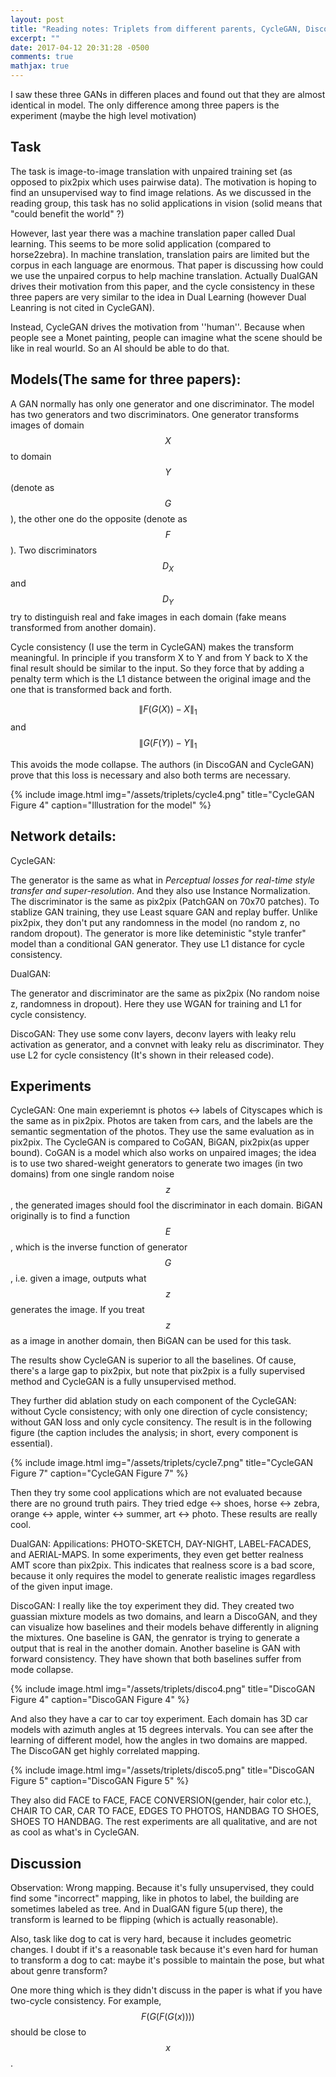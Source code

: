 ```yaml
---
layout: post
title: "Reading notes: Triplets from different parents, CycleGAN, DiscoGAN, DualGAN"
excerpt: ""
date: 2017-04-12 20:31:28 -0500
comments: true
mathjax: true
---
```


I saw these three GANs in differen places and found out that they are almost identical in model. The only difference among three papers is the experiment (maybe the high level motivation)

## Task

The task is image-to-image translation with unpaired training set (as opposed to pix2pix which uses pairwise data). The motivation is hoping to find an unsupervised way to find image relations. As we discussed in the reading group, this task has no solid applications in vision (solid means that "could benefit the world" ?)

However, last year there was a machine translation paper called Dual learning. This seems to be more solid application (compared to horse2zebra). In machine translation, translation pairs are limited but the corpus in each language are enormous. That paper is discussing how could we use the unpaired corpus to help machine translation. Actually DualGAN drives their motivation from this paper, and the cycle consistency in these three papers are very similar to the idea in Dual Learning (however Dual Leanring is not cited in CycleGAN).

Instead, CycleGAN drives the motivation from ''human''. Because when people see a Monet painting, people can imagine what the scene should be like in real wourld. So an AI should be able to do that.

## Models(The same for three papers):

A GAN normally has only one generator and one discriminator. The model has two generators and two discriminators. One generator transforms images of domain $$X$$ to domain $$Y$$ (denote as $$G$$), the other one do the opposite (denote as $$F$$). Two discriminators $$D_X$$ and $$D_Y$$ try to distinguish real and fake images in each domain (fake means transformed from another domain).

Cycle consistency (I use the term in CycleGAN) makes the transform meaningful. In principle if you transform X to Y and from Y back to X the final result should be similar to the input. So they force that by adding a penalty term which is the L1 distance between the original image and the one that is transformed back and forth. 

$$\|F(G(X)) - X\|_1$$ and $$\|G(F(Y)) - Y\|_1$$

This avoids the mode collapse. The authors (in DiscoGAN and CycleGAN) prove that this loss is necessary and also both terms are necessary.

{% include image.html
            img="/assets/triplets/cycle4.png"
            title="CycleGAN Figure 4"
            caption="Illustration for the model" %}


## Network details:

CycleGAN:

The generator is the same as what in *Perceptual losses for real-time style transfer and super-resolution*. And they also use Instance Normalization. The discriminator is the same as pix2pix (PatchGAN on 70x70 patches). To stablize GAN training, they use Least square GAN and replay buffer. Unlike pix2pix, they don't put any randomness in the model (no random z, no random dropout). The generator is more like deteministic "style tranfer" model than a conditional GAN generator. They use L1 distance for cycle consistency.

DualGAN:

The generator and discriminator are the same as pix2pix (No random noise z, randomness in dropout). Here they use WGAN for training and L1 for cycle consistency.

DiscoGAN:
They use some conv layers, deconv layers with leaky relu activation as generator, and a convnet with leaky relu as discriminator. They use L2 for cycle consistency (It's shown in their released code).

## Experiments

CycleGAN:
One main experiemnt is photos <-> labels of Cityscapes which is the same as in pix2pix. Photos are taken from cars, and the labels are the semantic segmentation of the photos. They use the same evaluation as in pix2pix. The CycleGAN is compared to CoGAN, BiGAN, pix2pix(as upper bound). CoGAN is a model which also works on unpaired images; the idea is to use two shared-weight generators to generate two images (in two domains) from one single random noise $$z$$, the generated images should fool the discriminator in each domain. BiGAN originally is to find a function $$E$$, which is the inverse function of generator $$G$$, i.e. given a image, outputs what $$z$$ generates the image. If you treat $$z$$ as a image in another domain, then BiGAN can be used for this task.

The results show CycleGAN is superior to all the baselines. Of cause, there's a large gap to pix2pix, but note that pix2pix is a fully supervised method and CycleGAN is a fully unsupervised method.

They further did ablation study on each component of the CycleGAN: without Cycle consistency; with only one direction of cycle consistency; without GAN loss and only cycle consitency. The result is in the following figure (the caption includes the analysis; in short, every component is essential).

{% include image.html
            img="/assets/triplets/cycle7.png"
            title="CycleGAN Figure 7"
            caption="CycleGAN Figure 7" %}

Then they try some cool applications which are not evaluated because there are no ground truth pairs. They tried edge <-> shoes, horse <-> zebra, orange <-> apple, winter <-> summer, art <-> photo. These results are really cool.

DualGAN:
Appilications: PHOTO-SKETCH, DAY-NIGHT, LABEL-FACADES, and AERIAL-MAPS. In some experiments, they even get better realness AMT score than pix2pix. This indicates that realness score is a bad score, because it only requires the model to generate realistic images regardless of the given input image.

DiscoGAN:
I really like the toy experiment they did. They created two guassian mixture models as two domains, and learn a DiscoGAN, and they can visualize how baselines and their models behave differently in aligning the mixtures. One baseline is GAN, the genrator is trying to generate a output that is real in the another domain. Another baseline is GAN with forward consistency. They have shown that both baselines suffer from mode collapse.

{% include image.html
            img="/assets/triplets/disco4.png"
            title="DiscoGAN Figure 4"
            caption="DiscoGAN Figure 4" %}

And also they have a car to car toy experiment. Each domain has 3D car models with azimuth angles at 15 degrees intervals. You can see after the learning of different model, how the angles in two domains are mapped. The DiscoGAN get highly correlated mapping.

{% include image.html
            img="/assets/triplets/disco5.png"
            title="DiscoGAN Figure 5"
            caption="DiscoGAN Figure 5" %}

They also did FACE to FACE, FACE CONVERSION(gender, hair color etc.), CHAIR TO CAR, CAR TO FACE, EDGES TO PHOTOS, HANDBAG TO SHOES, SHOES TO HANDBAG. The rest experiments are all qualitative, and are not as cool as what's in CycleGAN.

## Discussion
Observation: Wrong mapping. Because it's fully unsupervised, they could find some "incorrect" mapping, like in photos to label, the building are sometimes labeled as tree. And in DualGAN figure 5(up there), the transform is learned to be flipping (which is actually reasonable). 

Also, task like dog to cat is very hard, because it includes geometric changes. I doubt if it's a reasonable task because it's even hard for human to transform a dog to cat: maybe it's possible to maintain the pose, but what about genre transform?

One more thing which is they didn't discuss in the paper is what if you have two-cycle consistency. For example, $$F(G(F(G(x))))$$ should be close to $$x$$.

